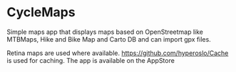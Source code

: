 # CycleMaps

Simple maps app that displays maps based on OpenStreetmap like MTBMaps, Hike and Bike Map and Carto DB and can import gpx files.

Retina maps are used where available. https://github.com/hyperoslo/Cache is used for caching. The app is available on the AppStore
